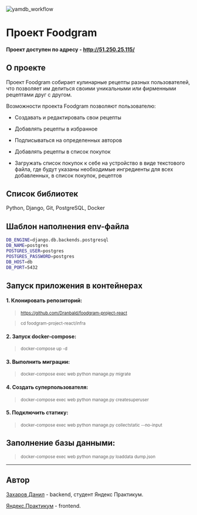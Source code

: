 ![yamdb_workflow](https://github.com/Dranbald/foodgram-project-react/actions/workflows/workflow_for_foodgram.yml/badge.svg)

# Проект Foodgram

#### Проект доступен по адресу - http://51.250.25.115/

## О проекте

Проект Foodgram собирает кулинарные рецепты разных пользователей, что позволяет им делиться своими уникальными или фирменными рецептами друг с другом.

Возможности проекта Foodgram позволяют пользователю:

- Создавать и редактировать свои рецепты

- Добавлять рецепты в избранное

- Подписываться на определенных авторов

- Добавлять рецепты в список покупок

- Загружать список покупок к себе на устройство в виде текстового файла, где будут указаны необходимые ингредиенты для всех добавленных, в список покупок, рецептов


## Список библиотек

Python, Django, Git, PostgreSQL, Docker


## Шаблон наполнения env-файла

```bash
DB_ENGINE=django.db.backends.postgresql
DB_NAME=postgres
POSTGRES_USER=postgres
POSTGRES_PASSWORD=postgres
DB_HOST=db
DB_PORT=5432
```


## Запуск приложения в контейнерах
#### 1. Клонировать репозиторий:

> <sub> https://github.com/Dranbald/foodgram-project-react </sub>  

> <sub> cd foodgram-project-react/infra </sub>

#### 2. Запуск docker-compose:

> <sub> docker-compose up -d </sub> 

#### 3. Выполнить миграции:

> <sub> docker-compose exec web python manage.py migrate </sub> 

#### 4. Создать суперпользователя:

> <sub> docker-compose exec web python manage.py createsuperuser </sub> 

#### 5. Подключить статику:

> <sub> docker-compose exec web python manage.py collectstatic --no-input </sub> 

## Заполнение базы данными:

> <sub> docker-compose exec web python manage.py loaddata dump.json </sub> 


---
## Автор

[Захаров Данил](https://github.com/Dranbald) - backend, студент Яндекс Практикум.

[Яндекс.Практикум](https://github.com/yandex-praktikum) - frontend.
